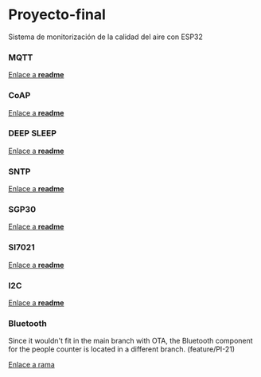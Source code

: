 # Proyecto-final
Sistema de monitorización de la calidad del aire con ESP32

### MQTT
[Enlace a **readme**](AirMonitorProject/components/c_mqtt/README.md)

### CoAP
[Enlace a **readme**](AirMonitorProjectCOAP/README.md)

### DEEP SLEEP
[Enlace a **readme**](AirMonitorProject/components/c_deepSleep/README.md)

### SNTP
[Enlace a **readme**](AirMonitorProject/components/c_sntp/README.md)

### SGP30
[Enlace a **readme**](AirMonitorProject/components/c_sensorSGP30/README.md)

### SI7021
[Enlace a **readme**](AirMonitorProject/components/c_sensorSI7021/README.md)

### I2C
[Enlace a **readme**](AirMonitorProject/components/c_I2C/README.md)

### Bluetooth

Since it wouldn't fit in the main branch with OTA, the Bluetooth component for the people counter is located in a different branch. (feature/PI-21)

[Enlace a rama](../feature/PI-21)
